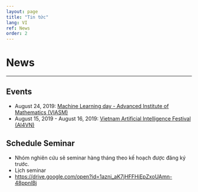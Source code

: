```yaml
---
layout: page
title: "Tin tức"
lang: VI
ref: News
order: 2
---
```

# News
---

## Events
* August 24, 2019: [Machine Learning day - Advanced Institute of Mathematics (VIASM)](https://viasm.edu.vn/hdkh/machine-learning-day)
* August 15, 2019 - August 16, 2019: [Vietnam Artificial Intelligence Festival (AI4VN)](https://ai4vn.vnexpress.net)
  
## Schedule Seminar
* Nhóm nghiên cứu sẽ seminar hàng tháng theo kế hoạch được đăng ký trước.
* Lịch seminar
* https://drive.google.com/open?id=1azni_aK7jHFFHiEpZxoUAmn-48ppnIBj
